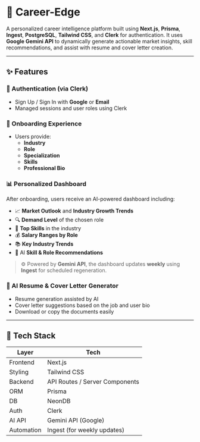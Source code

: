 # 🚀 Career-Edge

A personalized career intelligence platform built using **Next.js**, **Prisma**, **Ingest**, **PostgreSQL**, **Tailwind CSS**, and **Clerk** for authentication. It uses **Google Gemini API** to dynamically generate actionable market insights, skill recommendations, and assist with resume and cover letter creation.

---

## ✨ Features

### 🔐 Authentication (via Clerk)
- Sign Up / Sign In with **Google** or **Email**
- Managed sessions and user roles using Clerk

### 👋 Onboarding Experience
- Users provide:
  - **Industry**
  - **Role**
  - **Specialization**
  - **Skills**
  - **Professional Bio**

### 📊 Personalized Dashboard
After onboarding, users receive an AI-powered dashboard including:
- 📈 **Market Outlook** and **Industry Growth Trends**
- 🔍 **Demand Level** of the chosen role
- 🎯 **Top Skills** in the industry
- 💰 **Salary Ranges by Role**
- 📚 **Key Industry Trends**
- 🧠 AI **Skill & Role Recommendations**

> ⚙️ Powered by **Gemini API**, the dashboard updates **weekly** using **Ingest** for scheduled regeneration.

### 🤖 AI Resume & Cover Letter Generator
- Resume generation assisted by AI
- Cover letter suggestions based on the job and user bio
- Download or copy the documents easily

---

## 🧰 Tech Stack

| Layer        | Tech                              |
|--------------|-----------------------------------|
| Frontend     | Next.js              |
| Styling      | Tailwind CSS                      |
| Backend      | API Routes / Server Components    |
| ORM          | Prisma                            |
| DB           | NeonDB                        |
| Auth         | Clerk                             |
| AI API       | Gemini API (Google)               |
| Automation   | Ingest (for weekly updates)       |

